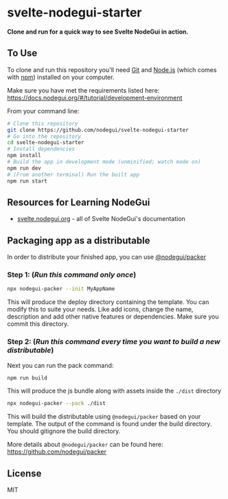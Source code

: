 # svelte-nodegui-starter

**Clone and run for a quick way to see Svelte NodeGui in action.**

## To Use

To clone and run this repository you'll need [Git](https://git-scm.com) and [Node.js](https://nodejs.org/en/download/) (which comes with [npm](http://npmjs.com)) installed on your computer.

Make sure you have met the requirements listed here: https://docs.nodegui.org/#/tutorial/development-environment

From your command line:

```bash
# Clone this repository
git clone https://github.com/nodegui/svelte-nodegui-starter
# Go into the repository
cd svelte-nodegui-starter
# Install dependencies
npm install
# Build the app in development mode (unminified; watch mode on)
npm run dev
# (From another terminal) Run the built app
npm run start
```

## Resources for Learning NodeGui

- [svelte.nodegui.org](https://svelte.nodegui.org) - all of Svelte NodeGui's documentation

## Packaging app as a distributable

In order to distribute your finished app, you can use [@nodegui/packer](https://github.com/nodegui/packer)

### Step 1: (_**Run this command only once**_)

```sh
npx nodegui-packer --init MyAppName
```

This will produce the deploy directory containing the template. You can modify this to suite your needs. Like add icons, change the name, description and add other native features or dependencies. Make sure you commit this directory.

### Step 2: (_**Run this command every time you want to build a new distributable**_)

Next you can run the pack command:

```sh
npm run build
```

This will produce the js bundle along with assets inside the `./dist` directory

```sh
npx nodegui-packer --pack ./dist
```

This will build the distributable using `@nodegui/packer` based on your template. The output of the command is found under the build directory. You should gitignore the build directory.

More details about `@nodegui/packer` can be found here: https://github.com/nodegui/packer

## License

MIT
